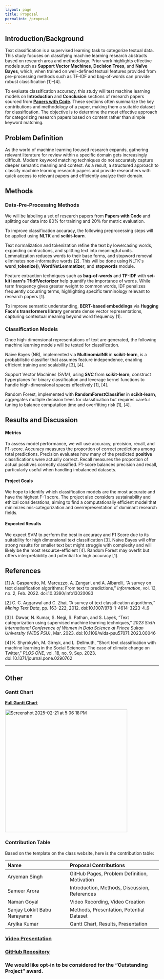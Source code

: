 ```yaml
---
layout: page
title: Proposal
permalink: /proposal
---
```

## Introduction/Background

Text classification is a supervised learning task to categorize textual data. This study focuses on classifying machine learning research abstracts based on research area and methodology. Prior work highlights effective models such as **Support Vector Machines**, **Decision Trees**, and **Naïve Bayes**, which, when trained on well-defined textual features provided from pre-processing methods such as TF-IDF and bag-of-words can provide robust classification [1]–[4]. 

To evaluate classification accuracy, this study will test machine learning models on **Introduction** and **Conclusion** sections of research papers sourced from [**Papers with Code**](https://paperswithcode.com/). These sections often summarize the key contributions and methodology of a paper, making them a suitable dataset for classification. The objective is to determine the most effective approach for categorizing research papers based on content rather than simple keyword matching.

## Problem Definition
As the world of machine learning focused research expands, gathering relevant literature for review within a specific domain gets increasingly difficult. Modern keyword matching techniques do not accurately capture deeper semantic meaning and context. As a result, a structured approach to classify machine learning research papers and provide researchers with quick access to relevant papers and efficiently analyze their domain. 

## Methods
### Data-Pre-Processing Methods
We will be labeling a set of research papers from [**Papers with Code**](https://paperswithcode.com/) and splitting our data into 80% for training and 20% for metric evaluation. 

To improve classification accuracy, the following preprocessing steps will be applied using **NLTK** and **scikit-learn**. 

Text normalization and tokenization refine the text by lowercasing words, expanding contractions, and splitting text into meaningful units. Lemmatization reduces words to their base forms, and stopword removal eliminates non-informative words [2]. This will be done using NLTK's **word_tokenize()**, **WordNetLemmatizer**, and **stopwords** module. 

Feature extraction techniques such as **bag-of-words** and **TF-IDF** with **sci-kit learn's TfidfVectorizer** help quantify the importance of words. While term frequency gives greater weight to common words, IDF penalizes frequently occurring terms, highlighting specific terminology relevant to research papers [1]. 

To improve semantic understanding, **BERT-based embeddings** via **Hugging Face's transformers library** generate dense vector representations, capturing contextual meaning beyond word frequency [1]. 

### Classification Models
Once high-dimensional representations of text are generated, the following machine learning models will be tested for classification.

Naïve Bayes (NB), implemented via **MultinomialNB** in **scikit-learn**, is a probabilistic classifier that assumes feature independence, enabling efficient training and scalability [3], [4]. 

Support Vector Machines (SVM), using **SVC** from **scikit-learn**, construct hyperplanes for binary classification and leverage kernel functions to handle high-dimensional spaces effectively [1], [4]. 

Random Forest, implemented with **RandomForestClassifier** in **scikit-learn**, aggregates multiple decision trees for classification but requires careful tuning to balance computation time and overfitting risk [1], [4].

## Results and Discussion
#### Metrics
To assess model performance, we will use accuracy, precision, recall, and F1-score. Accuracy measures the proportion of correct predictions among total predictions. Precision evaluates how many of the predicted **positive** classifications were actually correct. Recall measures the proportion of actual positives correctly classified. F1-score balances precision and recall, particularly useful when handling imbalanced datasets.

#### Project Goals
We hope to identify which classification models are the most accurate and have the highest F-1 score. The project also considers sustainability and ethical considerations, aiming to find a computationally efficient model that minimizes mis-categorization and overrepresentation of dominant research fields. 

#### Expected Results
We expect SVM to perform the best in accuracy and F1 Score due to its suitability for high dimensional text classification [3]. Naïve Bayes will offer strong results for smaller text but might struggle with complexity and will likely be the most resource-efficient [4]. Random Forest may overfit but offers interpretability and potential for high accuracy [1].

## References
[1] A. Gasparetto, M. Marcuzzo, A. Zangari, and A. Albarelli, “A survey on text classification algorithms: From text to predictions,” _Information_, vol. 13, no. 2, Feb. 2022. doi:10.3390/info13020083

[2] C. C. Aggarwal and C. Zhai, “A survey of text classification algorithms,” _Mining Text Data_, pp. 163–222, 2012. doi:10.1007/978-1-4614-3223-4_6

[3] I. Dawar, N. Kumar, S. Negi, S. Pathan, and S. Layek, “Text categorization using supervised machine learning techniques,” _2023 Sixth International Conference of Women in Data Science at Prince Sultan University (WiDS PSU)_, Mar. 2023. doi:10.1109/wids-psu57071.2023.00046

[4] K. Shyrokykh, M. Girnyk, and L. Dellmuth, “Short text classification with machine learning in the Social Sciences: The case of climate change on Twitter,” _PLOS ONE_, vol. 18, no. 9, Sep. 2023. doi:10.1371/journal.pone.0290762

---   
## Other
### Gantt Chart
[**Full Gantt Chart**](https://gtvault-my.sharepoint.com/:x:/g/personal/akumar906_gatech_edu/EXJc6ihn5flFu38MAn05b_4BXmzhr109P-YNltiuoURhIg?e=5WeXAZ)

<img width="400" alt="Screenshot 2025-02-21 at 5 06 18 PM" src="https://github.com/user-attachments/assets/ed6d20b4-1640-4a3d-be48-236dd2529874" />


### Contribution Table
Based on the template on the class website, here is the contribution table:

| Name                         | Proposal Contributions                        |
| :--------------------------- | :-------------------------------------------- |
| Aryeman Singh                | GitHub Pages, Problem Definition, Motivation  |
| Sameer Arora                 | Introduction, Methods, Discussion, References |
| Naman Goyal                  | Video Recording, Video Creation               |
| Sanjay Lokkit Babu Narayanan | Methods, Presentation, Potential Dataset      |
| Aryika Kumar                 | Gantt Chart, Results, Presentation            |


### [Video Presentation](https://youtu.be/QBKoHzEITc8)

### [GitHub Repository](https://github.gatech.edu/asingh899/ml_project_43/)

### We would like opt-in to be considered for the “Outstanding Project” award.
